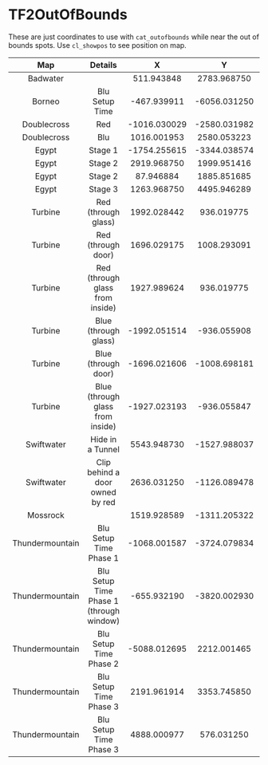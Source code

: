 # TF2OutOfBounds

These are just coordinates to use with `cat_outofbounds` while near the out of bounds spots. Use `cl_showpos` to see position on map.

|     Map        |    Details                     |      X       |      Y       |    PITCH  |     YAW     |
| :---------:    | :----------------------------: | :----------: | :----------: | :-------: | :---------: |
|  Badwater      |                                |  511.943848  | 2783.968750  | 7.622991  |  89.936729  |
|   Borneo       |       Blu Setup Time           | -467.939911  | -6056.031250 | 9.259290  |  90.082581  |
| Doublecross    |             Red                | -1016.030029 | -2580.031982 | 9.347898  |  0.041826   |
| Doublecross    |             Blu                | 1016.001953  | 2580.053223  | 7.275527  | -179.931656 |
|    Egypt       |           Stage 1              | -1754.255615 | -3344.038574 | 36.452919 |  0.050812   |
|    Egypt       |           Stage 2              | 2919.968750  | 1999.951416  | 11.952104 |  0.053882   |
|    Egypt       |           Stage 2              |  87.946884   | 1885.851685  | 34.806473 |  89.951176  |
|    Egypt       |           Stage 3              | 1263.968750  | 4495.946289  | 7.465197  |  0.074329   |
|   Turbine      |     Red (through glass)        | 1992.028442  |  936.019775  | 0.272817  | -179.983673 |
|   Turbine      |     Red (through door)         | 1696.029175  | 1008.293091  | 35.000000 |  -90.038498 |
|   Turbine      | Red (through glass from inside)| 1927.989624  | 936.019775   | 0.432120  | -0.026141   |
|   Turbine      |     Blue (through glass)       | -1992.051514 | -936.055908  | -0.768594 |  0.064962   |
|   Turbine      |     Blue (through door)        | -1696.021606 | -1008.698181 | 35.000000 |  89.979446  |
|   Turbine      |Blue (through glass from inside)| -1927.023193 | -936.055847  | 2.673917  | 179.936523  |
|  Swiftwater    |       Hide in a Tunnel         | 5543.948730  | -1527.988037 | 23.115799 | -0.012952   |
|  Swiftwater    |Clip behind a door owned by red | 2636.031250  | -1126.089478 | 13.124457 | 179.843811  |
|   Mossrock     |                                | 1519.928589  | -1311.205322 | 26.239538 | -89.900642  |
| Thundermountain|      Blu Setup Time Phase 1    | -1068.001587 | -3724.079834 | 17.606197 |  0.118330   |
| Thundermountain|Blu Setup Time Phase 1 (through window)|-655.932190|-3820.002930|35.448536|  90.085930  |
| Thundermountain|      Blu Setup Time Phase 2    | -5088.012695 |  2212.001465 | 15.977962 | -89.958557  |
| Thundermountain|      Blu Setup Time Phase 3    |  2191.961914 |  3353.745850 | 12.606098 |  89.976944  |
| Thundermountain|      Blu Setup Time Phase 3    |  4888.000977 |  576.031250  |-179.999710|  11.267641  |
